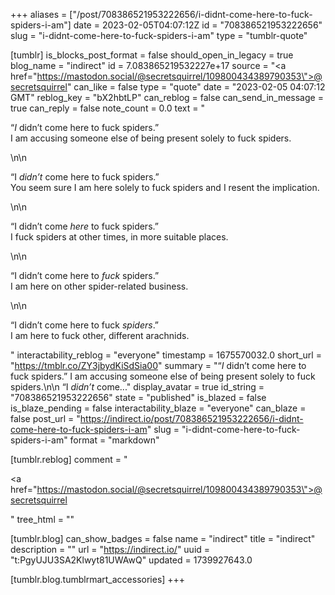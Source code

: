 +++
aliases = ["/post/708386521953222656/i-didnt-come-here-to-fuck-spiders-i-am"]
date = 2023-02-05T04:07:12Z
id = "708386521953222656"
slug = "i-didnt-come-here-to-fuck-spiders-i-am"
type = "tumblr-quote"

[tumblr]
is_blocks_post_format = false
should_open_in_legacy = true
blog_name = "indirect"
id = 7.083865219532227e+17
source = "<a href=\"https://mastodon.social/@secretsquirrel/109800434389790353\">@secretsquirrel</a>"
can_like = false
type = "quote"
date = "2023-02-05 04:07:12 GMT"
reblog_key = "bX2hbtLP"
can_reblog = false
can_send_in_message = true
can_reply = false
note_count = 0.0
text = "<p>&ldquo;_I_ didn&rsquo;t come here to fuck spiders.&rdquo; <br/>I am accusing someone else of being present solely to fuck spiders.</p>\n\n<p>&ldquo;I _didn&rsquo;t_ come here to fuck spiders.&rdquo; <br/>You seem sure I am here solely to fuck spiders and I resent the implication.</p>\n\n<p>&ldquo;I didn&rsquo;t come _here_ to fuck spiders.&rdquo; <br/>I fuck spiders at other times, in more suitable places.</p>\n\n<p>&ldquo;I didn&rsquo;t come here to _fuck_ spiders.&rdquo;<br/>I am here on other spider-related business.</p>\n\n<p>&ldquo;I didn&rsquo;t come here to fuck _spiders_.&rdquo;<br/>I am here to fuck other, different arachnids.</p>"
interactability_reblog = "everyone"
timestamp = 1675570032.0
short_url = "https://tmblr.co/ZY3jbydKiSdSia00"
summary = "“_I_ didn’t come here to fuck spiders.” I am accusing someone else of being present solely to fuck spiders.\n\n “I _didn’t_ come..."
display_avatar = true
id_string = "708386521953222656"
state = "published"
is_blazed = false
is_blaze_pending = false
interactability_blaze = "everyone"
can_blaze = false
post_url = "https://indirect.io/post/708386521953222656/i-didnt-come-here-to-fuck-spiders-i-am"
slug = "i-didnt-come-here-to-fuck-spiders-i-am"
format = "markdown"

[tumblr.reblog]
comment = "<p><a href=\"https://mastodon.social/@secretsquirrel/109800434389790353\">@secretsquirrel</a></p>"
tree_html = ""

[tumblr.blog]
can_show_badges = false
name = "indirect"
title = "indirect"
description = ""
url = "https://indirect.io/"
uuid = "t:PgyUJU3SA2Klwyt81UWAwQ"
updated = 1739927643.0

[tumblr.blog.tumblrmart_accessories]
+++
